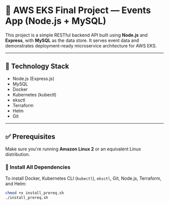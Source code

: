 # 🚀 AWS EKS Final Project — Events App (Node.js + MySQL)

This project is a simple RESTful backend API built using **Node.js** and **Express**, with **MySQL** as the data store. It serves event data and demonstrates deployment-ready microservice architecture for AWS EKS.

---

## 🧰 Technology Stack

- Node.js (Express.js)
- MySQL
- Docker
- Kubernetes (kubectl)
- eksctl
- Terraform
- Helm
- Git

---

## ✅ Prerequisites

Make sure you're running **Amazon Linux 2** or an equivalent Linux distribution.

### 🔧 Install All Dependencies

To install Docker, Kubernetes CLI (`kubectl`), `eksctl`, Git, Node.js, Terraform, and Helm:

```bash
chmod +x install_prereq.sh
./install_prereq.sh
